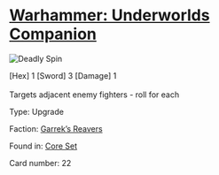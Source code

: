 # [Warhammer: Underworlds Companion](https://guidokessels.github.io/wh-underworlds)

  

![Deadly Spin](https://warhammerunderworlds.com/wp-content/uploads/sites/6/2017/12/022_ENG-Deadly-Spin.png)

<div class="whu-weapon">[Hex] 1 [Sword] 3 [Damage] 1</div><br /> Targets adjacent enemy fighters - roll for each

Type: Upgrade

Faction: [Garrek’s Reavers](https://guidokessels.github.io/wh-underworlds/factions/garreks-reavers)

Found in: [Core Set](https://guidokessels.github.io/wh-underworlds/locations/core-set)

Card number: 22
